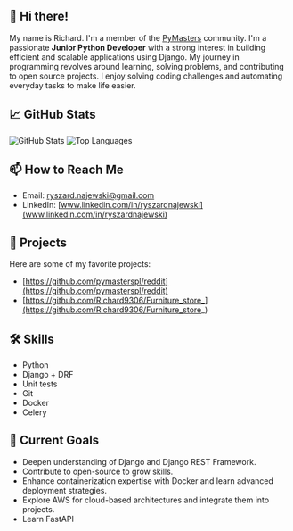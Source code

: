 ## 👋 Hi there!

My name is Richard. I'm a member of the [PyMasters](https://github.com/pymasterspl) community. I'm a passionate **Junior Python Developer** with a strong interest in building efficient and scalable applications using Django. My journey in programming revolves around learning, solving problems, and contributing to open source projects. I enjoy solving coding challenges and automating everyday tasks to make life easier.

## 📈 GitHub Stats
![GitHub Stats](https://github-readme-stats.vercel.app/api?username=Richard9306&show_icons=true&theme=gruvbox)
![Top Languages](https://github-readme-stats.vercel.app/api/top-langs/?username=Richard9306&layout=compact&theme=gruvbox)

## 📫 How to Reach Me
- Email: ryszard.najewski@gmail.com
- LinkedIn: [www.linkedin.com/in/ryszardnajewski](www.linkedin.com/in/ryszardnajewski)

## 🚀 Projects
Here are some of my favorite projects:
- [https://github.com/pymasterspl/reddit](https://github.com/pymasterspl/reddit)
- [https://github.com/Richard9306/Furniture_store_](https://github.com/Richard9306/Furniture_store_)

## 🛠️ Skills
- Python
- Django + DRF
- Unit tests
- Git
- Docker
- Celery

## 🎯 Current Goals
- Deepen understanding of Django and Django REST Framework.
- Contribute to open-source to grow skills.
- Enhance containerization expertise with Docker and learn advanced deployment strategies.
- Explore AWS for cloud-based architectures and integrate them into projects.
- Learn FastAPI

